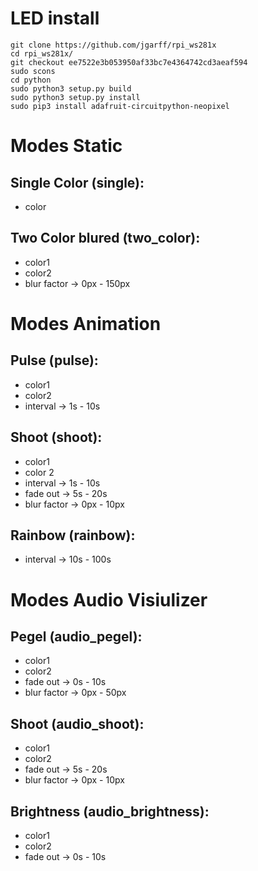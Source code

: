# LED install
```
git clone https://github.com/jgarff/rpi_ws281x
cd rpi_ws281x/
git checkout ee7522e3b053950af33bc7e4364742cd3aeaf594
sudo scons
cd python
sudo python3 setup.py build
sudo python3 setup.py install
sudo pip3 install adafruit-circuitpython-neopixel
```
# Modes Static
## Single Color (single):
- color
## Two Color blured (two_color):
- color1
- color2
- blur factor → 0px - 150px
# Modes Animation
## Pulse (pulse):
- color1
- color2
- interval → 1s - 10s
## Shoot (shoot):
- color1
- color 2
- interval → 1s - 10s
- fade out → 5s - 20s
- blur factor → 0px - 10px
## Rainbow (rainbow):
- interval → 10s - 100s
# Modes Audio Visiulizer
## Pegel (audio_pegel):
- color1
- color2
- fade out → 0s - 10s
- blur factor → 0px - 50px
## Shoot (audio_shoot):
- color1
- color2
- fade out → 5s - 20s
- blur factor → 0px - 10px
## Brightness (audio_brightness):
- color1
- color2
- fade out → 0s - 10s